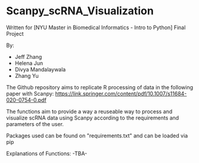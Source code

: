 # Scanpy_scRNA_Visualization

Written for [NYU Master in Biomedical Informatics - Intro to Python] Final Project

By:
- Jeff Zhang
- Helena Jun
- Divya Mandalaywala
- Zhang Yu


The Github repository aims to replicate R processing of data in the following paper with Scanpy:
https://link.springer.com/content/pdf/10.1007/s11684-020-0754-0.pdf

The functions aim to provide a way a reuseable way to process and visualize scRNA data using Scanpy according to the requirements and parameters of the user.

Packages used can be found on "requirements.txt" and can be loaded via pip

Explanations of Functions:
-TBA-
